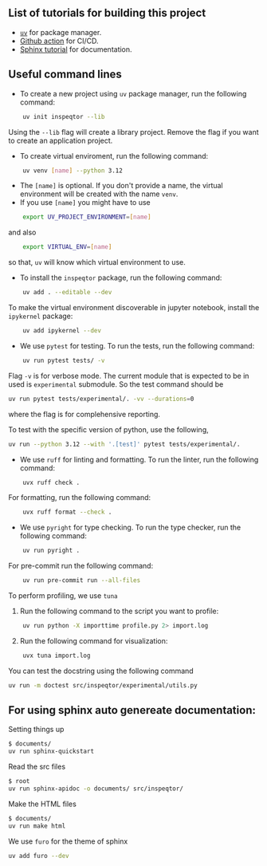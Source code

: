 ## List of tutorials for building this project

- [`uv`](https://docs.astral.sh/uv/concepts/projects/init/#applications) for package manager.
- [Github action](https://www.youtube.com/watch?v=Y6D2XaFV3Cc) for CI/CD.
- [Sphinx tutorial](https://youtu.be/KKfQnxQBoWE?si=JbCm1rioptxYjqMW) for documentation.

## Useful command lines

-  To create a new project using `uv` package manager, run the following command:

```bash
    uv init inspeqtor --lib
```

Using the `--lib` flag will create a library project. Remove the flag if you want to create an application project.

- To create virtual enviroment, run the following command:

```bash
    uv venv [name] --python 3.12
```
- The `[name]` is optional. If you don't provide a name, the virtual environment will be created with the name `venv`.
- If you use `[name]` you might have to use

```bash
    export UV_PROJECT_ENVIRONMENT=[name]
```
and also 
```bash
    export VIRTUAL_ENV=[name]
```
so that, `uv` will know which virtual environment to use.

- To install the `inspeqtor` package, run the following command:

```bash
    uv add . --editable --dev
```

To make the virtual environment discoverable in jupyter notebook, install the `ipykernel` package:

```bash
    uv add ipykernel --dev
```

- We use `pytest` for testing. To run the tests, run the following command:

```bash
    uv run pytest tests/ -v 
```
Flag `-v` is for verbose mode. The current module that is expected to be in used is `experimental` submodule. So the test command should be
```bash
uv run pytest tests/experimental/. -vv --durations=0
```
where the flag is for complehensive reporting.

To test with the specific version of python, use the following,
```bash
uv run --python 3.12 --with '.[test]' pytest tests/experimental/.
```

- We use `ruff` for linting and formatting. To run the linter, run the following command:

```bash
    uvx ruff check .
```
For formatting, run the following command:

```bash
    uvx ruff format --check .
```

- We use `pyright` for type checking. To run the type checker, run the following command:

```bash
    uv run pyright .
```
For pre-commit run the following command:

```bash
    uv run pre-commit run --all-files
```

To perform profiling, we use `tuna`

1. Run the following command to the script you want to profile:

```bash
    uv run python -X importtime profile.py 2> import.log
```

2. Run the following command for visualization:

```bash
    uvx tuna import.log
```

You can test the docstring using the following command
```bash
uv run -m doctest src/inspeqtor/experimental/utils.py
```


## For using sphinx auto genereate documentation:

Setting things up
```bash
$ documents/
uv run sphinx-quickstart
```

Read the src files
```bash
$ root
uv run sphinx-apidoc -o documents/ src/inspeqtor/
```

Make the HTML files
```bash
$ documents/
uv run make html
```

We use `furo` for the theme of sphinx
```bash
uv add furo --dev
```

